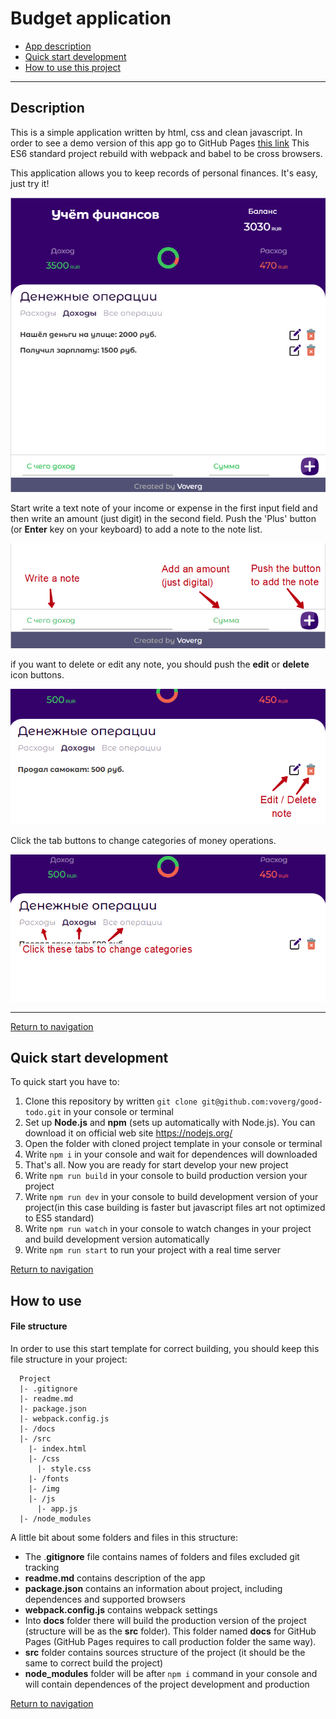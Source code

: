 # <a name='nav'>Budget application</a>

- [App description](#description)
- [Quick start development](#quickstart)
- [How to use this project](#howto)

---

## <a name='description'>Description</a>

This is a simple application written by html, css and clean javascript. In order to see a demo version of this app go to GitHub Pages [this link](https://voverg.github.io/budget/ 'Look budget demo')
This ES6 standard project rebuild with webpack and babel to be cross browsers.

This application allows you to keep records of personal finances. It's easy, just try it!

![](https://github.com/voverg/budget/blob/master/src/img/social_budget_large_screenshot.png)

Start write a text note of your income or expense in the first input field and then write an amount (just digit) in the second field. Push the 'Plus' button (or **Enter** key on your keyboard)  to add a note to the note list.

![](https://github.com/voverg/budget/blob/master/src/img/budget_inputs_screenshot.png)

if you want to delete or edit any note, you should push the **edit** or **delete** icon buttons.

![](https://github.com/voverg/budget/blob/master/src/img/budget_edit_delete_screenshot.png)

Click the tab buttons to change categories of money operations.

![](https://github.com/voverg/budget/blob/master/src/img/budget_categories_screenshot.png)

-----

[Return to navigation](#nav)

## <a name='quickstart'>Quick start development</a>

To quick start you have to:

1. Clone this repository by written `git clone git@github.com:voverg/good-todo.git` in your console or terminal
2. Set up **Node.js** and **npm** (sets up automatically with Node.js). You can download it on official web site <https://nodejs.org/> 
3. Open the folder with cloned project template in your console or terminal
4. Write `npm i` in your console and wait for dependences will downloaded
5. That's all. Now you are ready for start develop your new project
6. Write `npm run build` in your console to build production version your project 
7. Write `npm run dev` in your console to build development version of your project(in this case building is faster but javascript files art not optimized to ES5 standard)
8. Write `npm run watch` in your console to watch changes in your project and build development version automatically
9. Write `npm run start` to run your project with a real time server

[Return to navigation](#nav) 

## <a name='howto'>How to use</a>

#### File structure

In order to use this start template for correct building, you should keep this file structure in your project:

```
  Project
  |- .gitignore
  |- readme.md
  |- package.json
  |- webpack.config.js
  |- /docs
  |- /src
    |- index.html
    |- /css
      |- style.css
    |- /fonts
    |- /img
    |- /js
      |- app.js
  |- /node_modules
```

A little bit about some folders and files in this structure:

- The  .**gitignore** file contains names of folders and files excluded git tracking
- **readme.md** contains description of the app
- **package.json** contains an information about project, including dependences and supported browsers
- **webpack.config.js** contains webpack settings
- Into **docs** folder there will build the production version of the project (structure will be as the **src** folder). This folder named **docs** for GitHub Pages (GitHub Pages requires to call production folder the same way). 
- **src** folder contains sources structure of the project (it should be the same to correct build the project)
- **node_modules** folder will be after `npm i` command in your console and will contain dependences of the project development and production

[Return to navigation](#nav)

